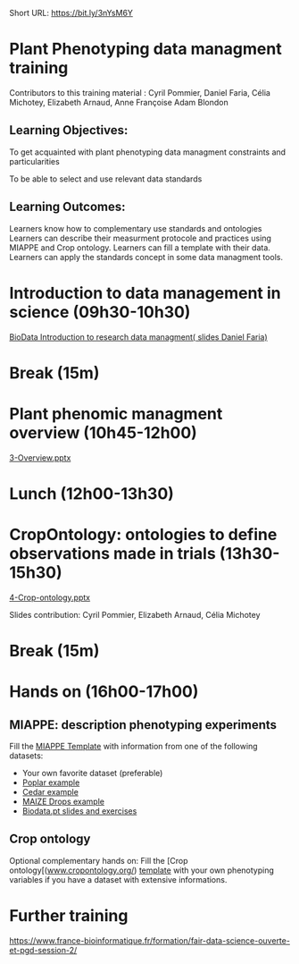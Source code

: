 Short URL: 
https://bit.ly/3nYsM6Y

# Plant Phenotyping data managment training

Contributors to this training material : Cyril Pommier, Daniel Faria, Célia Michotey, Elizabeth Arnaud, Anne Françoise Adam Blondon

## Learning Objectives:

To get acquainted with plant phenotyping data managment constraints and particularities

To be able to select and use relevant data standards

## Learning Outcomes:

Learners know how to complementary use standards and ontologies
Learners can describe their measurment protocole and practices using MIAPPE and Crop ontology.
Learners can fill a template with their data.
Learners can apply the standards concept in some data managment tools.

# Introduction to data management in science  (09h30-10h30)
[BioData Introduction to research data managment( slides Daniel Faria)](https://github.com/BioData-PT/Ready4BioDataManagement/blob/master/Intro%20to%20DMPs/Materials/1%20-%20Introduction%20to%20Research%20Data%20Management.pdf)

# Break (15m)
# Plant phenomic managment overview (10h45-12h00)
[3-Overview.pptx](3-Overview.pptx)


# Lunch (12h00-13h30)
# CropOntology: ontologies to define observations made in trials (13h30-15h30)
[4-Crop-ontology.pptx](4-Crop-ontology.pptx)

Slides contribution: Cyril Pommier, Elizabeth Arnaud, Célia Michotey

# Break (15m)

# Hands on (16h00-17h00)
## MIAPPE: description phenotyping experiments
Fill the [MIAPPE Template](https://github.com/MIAPPE/MIAPPE/raw/master/MIAPPE_Checklist-Data-Model-v1.1/MIAPPE_templates/MIAPPEv1.1_training_spreadsheet.xlsx) with information from one of the following datasets:
* Your own favorite dataset (preferable)
* [Poplar example](https://doi.org/10.15454/YJFFFJ)
* [Cedar example](https://doi.org/10.15454/KJDWJM)
* [MAIZE Drops example](https://doi.org/10.15454/IASSTN)
* [Biodata.pt slides and exercises](https://github.com/BioData-PT/MIAPPE_Training)

## Crop ontology
Optional complementary hands on: 
Fill the [Crop ontology[(www.cropontology.org/) [template](https://cgspace.cgiar.org/bitstream/handle/10568/110906/TD_template_v5.1.xls?sequence=5&isAllowed=y) with your own phenotyping variables if you have a dataset with extensive informations.


# Further training
https://www.france-bioinformatique.fr/formation/fair-data-science-ouverte-et-pgd-session-2/
